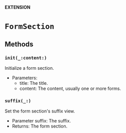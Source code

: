 **EXTENSION**

# `FormSection`

## Methods
### `init(_:content:)`

Initialize a form section.
- Parameters:
    - title: The title.
    - content: The content, usually one or more forms.

### `suffix(_:)`

Set the form section's suffix view.
- Parameter suffix: The suffix.
- Returns: The form section.
